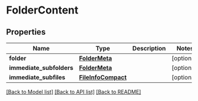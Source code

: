 # FolderContent

## Properties
Name | Type | Description | Notes
------------ | ------------- | ------------- | -------------
**folder** | [**FolderMeta**](FolderMeta.md) |  | [optional] 
**immediate_subfolders** | [**FolderMeta**](FolderMeta.md) |  | [optional] 
**immediate_subfiles** | [**FileInfoCompact**](FileInfoCompact.md) |  | [optional] 

[[Back to Model list]](../README.md#documentation-for-models) [[Back to API list]](../README.md#documentation-for-api-endpoints) [[Back to README]](../README.md)


